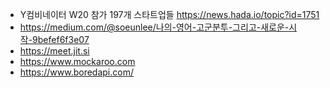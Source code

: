
* Y컴비네이터 W20 참가 197개 스타트업들 https://news.hada.io/topic?id=1751
* https://medium.com/@soeunlee/나의-영어-고군분투-그리고-새로운-시작-9befef6f3e07
* https://meet.jit.si
* https://www.mockaroo.com
* https://www.boredapi.com/
